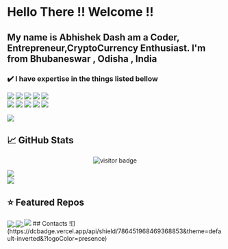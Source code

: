 # Hello There !! Welcome !!
<h2>My name is Abhishek Dash am a Coder, Entrepreneur,CryptoCurrency Enthusiast. I'm from Bhubaneswar , Odisha , India </h2>

### ✔️ I have expertise in the things listed bellow

![](https://img.shields.io/badge/Code-Python-informational?style=flat&logo=python&logoColor=white&color=2bbc8a)
![](https://img.shields.io/badge/Code-JavaScript-informational?style=flat&logo=javascript&logoColor=white&color=2bbc8a)
![](https://img.shields.io/badge/Code-C-informational?style=flat&logo=c&logoColor=white&color=2bbc8a)
![](https://img.shields.io/badge/Code-C++-informational?style=flat&logo=cplusplus&logoColor=white&color=2bbc8a)
![](https://img.shields.io/badge/Shell-Bash-informational?style=flat&logo=gnu-bash&logoColor=white&color=2bbc8a)<br>
![](https://img.shields.io/badge/Tools-Docker-informational?style=flat&logo=docker&logoColor=white&color=2bbc8a)
![](https://img.shields.io/badge/OS-Linux-informational?style=flat&logo=linux&logoColor=white&color=2bbc8a)
![](https://img.shields.io/badge/Cloud-Digital_Ocean-informational?style=flat&logo=digitalocean&logoColor=white&color=2bbc8a)
![](https://img.shields.io/badge/Cloud-Google_Cloud-informational?style=flat&logo=Googlecloud&logoColor=white&color=2bbc8a)
![](https://img.shields.io/badge/Cloud-Amazon-informational?style=flat&logo=amazon&logoColor=white&color=2bbc8a)


<a href="https://www.youtube.com/watch?v=dQw4w9WgXcQ"><img src="https://user-images.githubusercontent.com/73097560/115834477-dbab4500-a447-11eb-908a-139a6edaec5c.gif"></a>


## &#x1f4c8; GitHub Stats
<p align='center'>
  <img src="https://visitor-badge.glitch.me/badge?page_id=instax-dutta" alt="visitor badge"/>
</p>

<a href="https://github.com/instax-dutta">
  <img align="center" src="https://github-readme-stats.vercel.app/api?username=instax-dutta&count_private=true&show_icons=true&theme=midnight-purple" />
</a><br>
<a href="https://github.com/instax-dutta">
  <img align="center" src="https://github-readme-stats.vercel.app/api/top-langs/?username=instax-dutta&layout=compact&theme=midnight-purple" />
</a>

## ⭐ Featured Repos 
  <a href="https://github.com/instax-dutta/Miner">
  <img align="center" src="https://github-readme-stats.vercel.app/api/pin/?username=instax-dutta&repo=Miner&theme=midnight_puple" />
  <a href="https://github.com/instax-dutta/Ultimate-Firewall">
  <img align="center" src="https://github-readme-stats.vercel.app/api/pin/?username=instax-dutta&repo=Ultimate-Firewall&theme=midnight_puple" />
</a>
<a href="https://www.youtube.com/watch?v=dQw4w9WgXcQ"><img src="https://user-images.githubusercontent.com/73097560/115834477-dbab4500-a447-11eb-908a-139a6edaec5c.gif"></a>
## Contacts
![](https://dcbadge.vercel.app/api/shield/786451968469368853&theme=default-inverted&?logoColor=presence)

